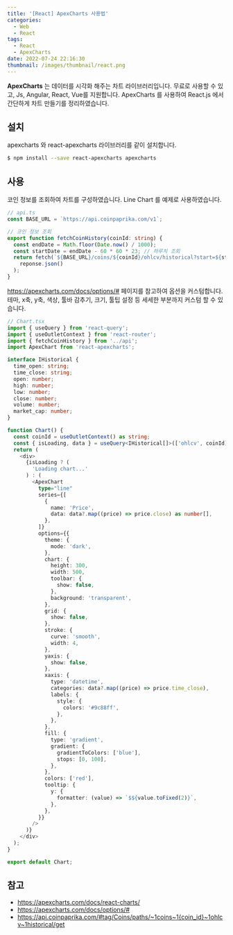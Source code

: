 ```yaml
---
title: '[React] ApexCharts 사용법'
categories:
  - Web
  - React
tags:
  - React
  - ApexCharts
date: 2022-07-24 22:16:30
thumbnail: /images/thumbnail/react.png
---
```


**ApexCharts** 는 데이터를 시각화 해주는 차트 라이브러리입니다. 무료로 사용할 수 있고, Js, Angular, React, Vue를 지원합니다.
ApexCharts 를 사용하여 React.js 에서 간단하게 차트 만들기를 정리하였습니다.

## 설치

apexcharts 와 react-apexcharts 라이브러리를 같이 설치합니다.

```bash
$ npm install --save react-apexcharts apexcharts
```

## 사용

코인 정보를 조회하여 차트를 구성하였습니다. Line Chart 를 예제로 사용하였습니다.

```ts
// api.ts
const BASE_URL = `https://api.coinpaprika.com/v1`;

// 코인 정보 조회
export function fetchCoinHistory(coinId: string) {
  const endDate = Math.floor(Date.now() / 1000);
  const startDate = endDate - 60 * 60 * 23; // 하루치 조회
  return fetch(`${BASE_URL}/coins/${coinId}/ohlcv/historical?start=${startDate}&end=${endDate}`).then((reponse) =>
    reponse.json()
  );
}
```

https://apexcharts.com/docs/options/# 페이지를 참고하여 옵션을 커스텀합니다.
테마, x축, y축, 색상, 툴바 감추기, 크기, 툴팁 설정 등 세세한 부분까지 커스텀 할 수 있습니다.

```ts
// Chart.tsx
import { useQuery } from 'react-query';
import { useOutletContext } from 'react-router';
import { fetchCoinHistory } from '../api';
import ApexChart from 'react-apexcharts';

interface IHistorical {
  time_open: string;
  time_close: string;
  open: number;
  high: number;
  low: number;
  close: number;
  volume: number;
  market_cap: number;
}

function Chart() {
  const coinId = useOutletContext() as string;
  const { isLoading, data } = useQuery<IHistorical[]>(['ohlcv', coinId], () => fetchCoinHistory(coinId));
  return (
    <div>
      {isLoading ? (
        'Loading chart...'
      ) : (
        <ApexChart
          type="line"
          series={[
            {
              name: 'Price',
              data: data?.map((price) => price.close) as number[],
            },
          ]}
          options={{
            theme: {
              mode: 'dark',
            },
            chart: {
              height: 300,
              width: 500,
              toolbar: {
                show: false,
              },
              background: 'transparent',
            },
            grid: {
              show: false,
            },
            stroke: {
              curve: 'smooth',
              width: 4,
            },
            yaxis: {
              show: false,
            },
            xaxis: {
              type: 'datetime',
              categories: data?.map((price) => price.time_close),
              labels: {
                style: {
                  colors: '#9c88ff',
                },
              },
            },
            fill: {
              type: 'gradient',
              gradient: {
                gradientToColors: ['blue'],
                stops: [0, 100],
              },
            },
            colors: ['red'],
            tooltip: {
              y: {
                formatter: (value) => `$${value.toFixed(2)}`,
              },
            },
          }}
        />
      )}
    </div>
  );
}

export default Chart;
```

## 참고

- https://apexcharts.com/docs/react-charts/
- https://apexcharts.com/docs/options/#
- https://api.coinpaprika.com/#tag/Coins/paths/~1coins~1{coin_id}~1ohlcv~1historical/get
